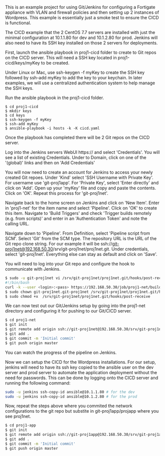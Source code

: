 This is an example project for using Git/Jenkins for configuring a Fortigate appliance
with VLAN and firewall policies and then setting up 2 instances of Wordpress. This example is essentially just a smoke test to ensure the CICD is functional.

The CICD example that the 2 CentOS 7.7 servers are installed with just the minimal configuration at 10.1.1.80 for dev and 10.1.2.80 for prod. Jenkins will also need to have its SSH key installed on those 2 servers for deployments.

First, launch the ansible playbook in proj1-cicd folder to create to Git repos on the
CICD server. This will need a SSH key located in proj1-cicd/keys/myKey to be created.

Under Linux or Mac, use ssh-keygen -f myKey to create the SSH key followed by ssh-add myKey to add the key to your keychain. In later examples, we will use a centralized authentication system to help manage the SSH keys.

Run the ansible playbook in the proj1-cicd folder.
```shell
$ cd proj1-cicd
$ mkdir keys
$ cd keys
$ ssh-keygen -f myKey
$ ssh-add myKey
$ ansible-playbook -i hosts -k -K cicd.yaml
```
Once the playbook has completed there will be 2 Git repos on the CICD server. 

Log into the Jenkins servers WebUI https://<ip-addr> and select 'Credentials'. You will see a list of existing Credentials. Under to Domain, click on one of the '(global)' links and then on 'Add Credentials'

You will now need to create an account for Jenkins to access your newly created Git repoes. Under 'Kind' select 'SSH Username with Private Key'. For username use 'git-proj1app'. For 'Private Key', select 'Enter directly' and click on 'Add'. Open up your 'myKey' file and copy and paste the contents. Click on 'OK'. Repeat this process for 'git-proj1net'.

Navigate back to the home screen on Jenkins and click on 'New Item'. Enter in 'proj1-net' for the item name and select 'Pipeline'. Click on 'OK' to create this item. Navigate to 'Build Triggers' and check 'Trigger builds remotely (e.g. from scripts)' and enter in an 'Authentication Token' and note the calling URL. 

Navigate down to 'Pipeline'. From Definition, select 'Pipeline script from SCM'. Select 'Git' from the SCM type. The repository URL is the URL of the Git repo clone string. For our example it will be ssh://git-proj1net@192.168.50.30/srv/git-proj1net/proj1net.git. Under credentials, select 'git-proj1net'. Everything else can stay as default and click on 'Save'.

You will need to log into your Git repo and configure the hook to communicate with Jenkins.

```sh
$ sudo -u git-proj1net vi /srv/git-proj1net/proj1net.git/hooks/post-receive
#!/bin/bash
curl -k --user <login>:<pass> https://192.168.50.30/job/proj1-net/build?token=<token>
$ sudo chown git-proj1net.git-proj1net /srv/git-proj1net/proj1net.git/hooks/post-receive
$ sudo chmod +x  /srv/git-proj1net/proj1net.git/hooks/post-receive
```

We can now test out our Git/Jenkins setup by going into the proj1-net directory and configuring it for pushing to our Git/CICD server.

```sh
$ cd proj1-net
$ git init
$ git remote add origin ssh://git-proj1net@192.168.50.30/srv/git-proj1net/proj1net.git
$ git add .
$ git commit -m 'Initial commit'
$ git push origin master
```
You can watch the progress of the pipeline on Jenkins.

Now we can setup the CICD for the Wordpress installations. For our setup, jenkins will need to have its ssh key copied to the ansible user on the dev server and prod server to automate the application deployment without the need for passwords. This can be done by logging onto the CICD server and running the following command:

```sh
sudo -u jenkins ssh-copy-id ansible@10.1.1.80 # for the dev
sudo -u jenkins ssh-copy-id ansible@10.1.2.80 # for the prod
```

Now, repeat the steps above where you commited the network configurations to the git repo but substite in git-proj1app/projapp where you see proj1net.

```sh
$ cd proj1-app
$ git init
$ git remote add origin ssh://git-proj1app@192.168.50.30/srv/git-proj1app/proj1app.git
$ git add .
$ git commit -m 'Initial commit'
$ git push origin master
```

